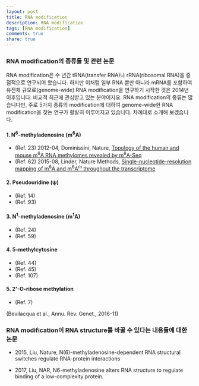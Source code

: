 ```yaml
---
layout: post
title: RNA modification
description: RNA modification
tags: [RNA modification]
comments: true
share: true
---
```


### RNA modification의 종류들 및 관련 논문

RNA modification은 수 년간 tRNA(transfer RNA)나 rRNA(ribosomal RNA)을 중점적으로 연구되어 왔습니다. 하지만 이처럼 일부 RNA 뿐만 아니라 mRNA를 포함하여 유전체 규모로(genome-wide) RNA modification을 연구하기 시작한 것은 2014년 이후입니다. 비교적 최근에 관심받고 있는 분야이지요. RNA modification의 종류는 많습니다만, 주로 5가지 종류의 modification에 대하여 genome-wide한 RNA modification을 찾는 연구가 활발히 이루어지고 있습니다. 차례대로 소개해 보겠습니다.

#### 1. N<sup>6</sup>-methyladenosine (m<sup>6</sup>A)

* (Ref. 23) 2012-04, Dominissini, Nature, [Topology of the human and mouse m<sup>6</sup>A RNA methylomes revealed by m<sup>6</sup>A-Seq](https://www.nature.com/articles/nature11112)
* (Ref. 62) 2015-08, Linder, Nature Methods, [Single-nucleotide-resolution mapping of m<sup>6</sup>A and m<sup>6</sup>A<sup>m</sup> throughout the transcriptome]()

#### 2. Pseudouridine (ψ)

* (Ref. 14)
* (Ref. 93)

#### 3. N<sup>1</sup>-methyladenosine (m<sup>1</sup>A)

* (Ref. 24)
* (Ref. 59)

#### 4. 5-methylcytosine

* (Ref. 44)
* (Ref. 45)
* (Ref. 107)

#### 5. 2'-O-ribose methylation

* (Ref. 7)

(Bevilacqua et al., Annu. Rev. Genet., 2016-11)


### RNA modification이 RNA structure를 바꿀 수 있다는 내용들에 대한 논문

* 2015, Liu, Nature, N(6)-methyladenosine-dependent RNA structural switches regulate RNA-protein interactions

* 2017, Liu, NAR, N6-methyladenosine alters RNA structure to regulate binding of a low-complexity protein.